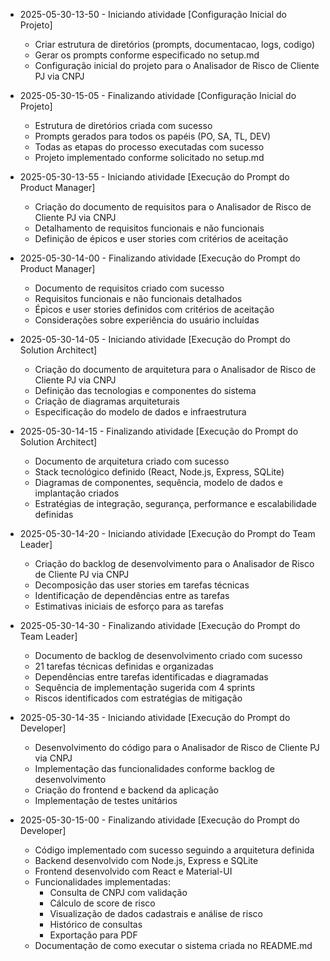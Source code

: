 - 2025-05-30-13-50 - Iniciando atividade [Configuração Inicial do Projeto]
  - Criar estrutura de diretórios (prompts, documentacao, logs, codigo)
  - Gerar os prompts conforme especificado no setup.md
  - Configuração inicial do projeto para o Analisador de Risco de Cliente PJ via CNPJ
  
- 2025-05-30-15-05 - Finalizando atividade [Configuração Inicial do Projeto]
  - Estrutura de diretórios criada com sucesso
  - Prompts gerados para todos os papéis (PO, SA, TL, DEV)
  - Todas as etapas do processo executadas com sucesso
  - Projeto implementado conforme solicitado no setup.md

- 2025-05-30-13-55 - Iniciando atividade [Execução do Prompt do Product Manager]
  - Criação do documento de requisitos para o Analisador de Risco de Cliente PJ via CNPJ
  - Detalhamento de requisitos funcionais e não funcionais
  - Definição de épicos e user stories com critérios de aceitação
  
- 2025-05-30-14-00 - Finalizando atividade [Execução do Prompt do Product Manager]
  - Documento de requisitos criado com sucesso
  - Requisitos funcionais e não funcionais detalhados
  - Épicos e user stories definidos com critérios de aceitação
  - Considerações sobre experiência do usuário incluídas
  
- 2025-05-30-14-05 - Iniciando atividade [Execução do Prompt do Solution Architect]
  - Criação do documento de arquitetura para o Analisador de Risco de Cliente PJ via CNPJ
  - Definição das tecnologias e componentes do sistema
  - Criação de diagramas arquiteturais
  - Especificação do modelo de dados e infraestrutura
  
- 2025-05-30-14-15 - Finalizando atividade [Execução do Prompt do Solution Architect]
  - Documento de arquitetura criado com sucesso
  - Stack tecnológico definido (React, Node.js, Express, SQLite)
  - Diagramas de componentes, sequência, modelo de dados e implantação criados
  - Estratégias de integração, segurança, performance e escalabilidade definidas
  
- 2025-05-30-14-20 - Iniciando atividade [Execução do Prompt do Team Leader]
  - Criação do backlog de desenvolvimento para o Analisador de Risco de Cliente PJ via CNPJ
  - Decomposição das user stories em tarefas técnicas
  - Identificação de dependências entre as tarefas
  - Estimativas iniciais de esforço para as tarefas
  
- 2025-05-30-14-30 - Finalizando atividade [Execução do Prompt do Team Leader]
  - Documento de backlog de desenvolvimento criado com sucesso
  - 21 tarefas técnicas definidas e organizadas
  - Dependências entre tarefas identificadas e diagramadas
  - Sequência de implementação sugerida com 4 sprints
  - Riscos identificados com estratégias de mitigação
  
- 2025-05-30-14-35 - Iniciando atividade [Execução do Prompt do Developer]
  - Desenvolvimento do código para o Analisador de Risco de Cliente PJ via CNPJ
  - Implementação das funcionalidades conforme backlog de desenvolvimento
  - Criação do frontend e backend da aplicação
  - Implementação de testes unitários
  
- 2025-05-30-15-00 - Finalizando atividade [Execução do Prompt do Developer]
  - Código implementado com sucesso seguindo a arquitetura definida
  - Backend desenvolvido com Node.js, Express e SQLite
  - Frontend desenvolvido com React e Material-UI
  - Funcionalidades implementadas:
    - Consulta de CNPJ com validação
    - Cálculo de score de risco
    - Visualização de dados cadastrais e análise de risco
    - Histórico de consultas
    - Exportação para PDF
  - Documentação de como executar o sistema criada no README.md